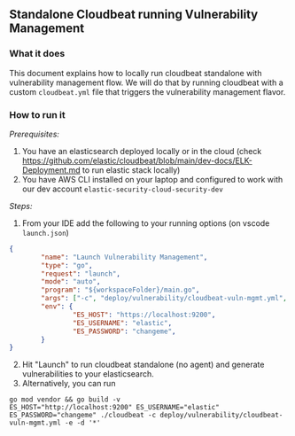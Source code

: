 ## Standalone Cloudbeat running Vulnerability Management

### What it does
This document explains how to locally run cloudbeat standalone with vulnerability management flow.
We will do that by running cloudbeat with a custom `cloudbeat.yml` file that triggers the vulnerability management flavor.

### How to run it
*Prerequisites:*
1. You have an elasticsearch deployed locally or in the cloud (check https://github.com/elastic/cloudbeat/blob/main/dev-docs/ELK-Deployment.md to run elastic stack locally)
2. You have AWS CLI installed on your laptop and configured to work with our dev account `elastic-security-cloud-security-dev`

*Steps:*
1. From your IDE add the following to your running options (on vscode `launch.json`)
```json
{
        "name": "Launch Vulnerability Management",
        "type": "go",
        "request": "launch",
        "mode": "auto",
        "program": "${workspaceFolder}/main.go",
        "args": ["-c", "deploy/vulnerability/cloudbeat-vuln-mgmt.yml", "-e", "-d", "'*'"],
        "env": {
                "ES_HOST": "https://localhost:9200",
                "ES_USERNAME": "elastic",
                "ES_PASSWORD": "changeme",
        }
}
```
2. Hit "Launch" to run cloudbeat standalone (no agent) and generate vulnerabilities to your elasticsearch.
3. Alternatively, you can run
```shell
go mod vendor && go build -v
ES_HOST="http://localhost:9200" ES_USERNAME="elastic" ES_PASSWORD="changeme" ./cloudbeat -c deploy/vulnerability/cloudbeat-vuln-mgmt.yml -e -d '*'
```